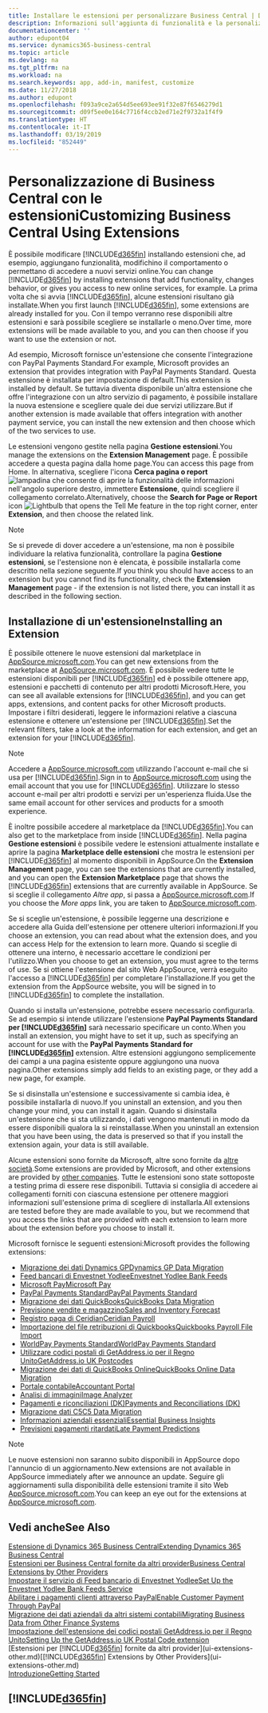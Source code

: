 ```yaml
---
title: Installare le estensioni per personalizzare Business Central | Documenti Microsoft
description: Informazioni sull'aggiunta di funzionalità e la personalizzazione di Business Central tramite l'installazione delle estensioni.
documentationcenter: ''
author: edupont04
ms.service: dynamics365-business-central
ms.topic: article
ms.devlang: na
ms.tgt_pltfrm: na
ms.workload: na
ms.search.keywords: app, add-in, manifest, customize
ms.date: 11/27/2018
ms.author: edupont
ms.openlocfilehash: f093a9ce2a654d5ee693ee91f32e87f6546279d1
ms.sourcegitcommit: d09f5ee0e164c7716f4ccb2ed71e2f9732a1f4f9
ms.translationtype: HT
ms.contentlocale: it-IT
ms.lasthandoff: 03/19/2019
ms.locfileid: "852449"
---
```

# <a name="customizing-business-central-using-extensions"></a><span data-ttu-id="4eb61-103">Personalizzazione di Business Central con le estensioni</span><span class="sxs-lookup"><span data-stu-id="4eb61-103">Customizing Business Central Using Extensions</span></span>
<span data-ttu-id="4eb61-104">È possibile modificare [!INCLUDE[d365fin](includes/d365fin_md.md)] installando estensioni che, ad esempio, aggiungano funzionalità, modifichino il comportamento o permettano di accedere a nuovi servizi online.</span><span class="sxs-lookup"><span data-stu-id="4eb61-104">You can change [!INCLUDE[d365fin](includes/d365fin_md.md)] by installing extensions that add functionality, changes behavior, or gives you access to new online services, for example.</span></span>
<span data-ttu-id="4eb61-105">La prima volta che si avvia [!INCLUDE[d365fin](includes/d365fin_md.md)], alcune estensioni risultano già installate.</span><span class="sxs-lookup"><span data-stu-id="4eb61-105">When you first launch [!INCLUDE[d365fin](includes/d365fin_md.md)], some extensions are already installed for you.</span></span> <span data-ttu-id="4eb61-106">Con il tempo verranno rese disponibili altre estensioni e sarà possibile scegliere se installarle o meno.</span><span class="sxs-lookup"><span data-stu-id="4eb61-106">Over time, more extensions will be made available to you, and you can then choose if you want to use the extension or not.</span></span>

<span data-ttu-id="4eb61-107">Ad esempio, Microsoft fornisce un'estensione che consente l'integrazione con PayPal Payments Standard.</span><span class="sxs-lookup"><span data-stu-id="4eb61-107">For example, Microsoft provides an extension that provides integration with PayPal Payments Standard.</span></span> <span data-ttu-id="4eb61-108">Questa estensione è installata per impostazione di default.</span><span class="sxs-lookup"><span data-stu-id="4eb61-108">This extension is installed by default.</span></span>
<span data-ttu-id="4eb61-109">Se tuttavia diventa disponibile un'altra estensione che offre l'integrazione con un altro servizio di pagamento, è possibile installare la nuova estensione e scegliere quale dei due servizi utilizzare.</span><span class="sxs-lookup"><span data-stu-id="4eb61-109">But if another extension is made available that offers integration with another payment service, you can install the new extension and then choose which of the two services to use.</span></span>  

<span data-ttu-id="4eb61-110">Le estensioni vengono gestite nella pagina **Gestione estensioni**.</span><span class="sxs-lookup"><span data-stu-id="4eb61-110">You manage the extensions on the **Extension Management** page.</span></span> <span data-ttu-id="4eb61-111">È possibile accedere a questa pagina dalla home page.</span><span class="sxs-lookup"><span data-stu-id="4eb61-111">You can access this page from Home.</span></span> <span data-ttu-id="4eb61-112">In alternativa, scegliere l'icona **Cerca pagina o report** ![lampadina che consente di aprire la funzionalità delle informazioni](media/ui-search/search_small.png "Informazioni sull'operazione che si desidera eseguire") nell'angolo superiore destro, immettere **Estensione**, quindi scegliere il collegamento correlato.</span><span class="sxs-lookup"><span data-stu-id="4eb61-112">Alternatively, choose the **Search for Page or Report** icon ![Lightbulb that opens the Tell Me feature](media/ui-search/search_small.png "Tell me what you want to do") in the top right corner, enter **Extension**, and then choose the related link.</span></span>  

> [!NOTE]  
>   <span data-ttu-id="4eb61-113">Se si prevede di dover accedere a un'estensione, ma non è possibile individuare la relativa funzionalità, controllare la pagina **Gestione estensioni**, se l'estensione non è elencata, è possibile installarla come descritto nella sezione seguente.</span><span class="sxs-lookup"><span data-stu-id="4eb61-113">If you think you should have access to an extension but you cannot find its functionality, check the **Extension Management** page - if the extension is not listed there, you can install it as described in the following section.</span></span>  

## <a name="installing-an-extension"></a><span data-ttu-id="4eb61-114">Installazione di un'estensione</span><span class="sxs-lookup"><span data-stu-id="4eb61-114">Installing an Extension</span></span>
<span data-ttu-id="4eb61-115">È possibile ottenere le nuove estensioni dal marketplace in [AppSource.microsoft.com](https://appsource.microsoft.com/en-us/marketplace/apps?src=dynamics365website&product=dynamics-365-business-central).</span><span class="sxs-lookup"><span data-stu-id="4eb61-115">You can get new extensions from the marketplace at [AppSource.microsoft.com](https://appsource.microsoft.com/en-us/marketplace/apps?src=dynamics365website&product=dynamics-365-business-central).</span></span> <span data-ttu-id="4eb61-116">È possibile vedere tutte le estensioni disponibili per [!INCLUDE[d365fin](includes/d365fin_md.md)] ed è possibile ottenere app, estensioni e pacchetti di contenuto per altri prodotti Microsoft.</span><span class="sxs-lookup"><span data-stu-id="4eb61-116">Here, you can see all available extensions for [!INCLUDE[d365fin](includes/d365fin_md.md)], and you can get apps, extensions, and content packs for other Microsoft products.</span></span> <span data-ttu-id="4eb61-117">Impostare i filtri desiderati, leggere le informazioni relative a ciascuna estensione e ottenere un'estensione per [!INCLUDE[d365fin](includes/d365fin_md.md)].</span><span class="sxs-lookup"><span data-stu-id="4eb61-117">Set the relevant filters, take a look at the information for each extension, and get an extension for your [!INCLUDE[d365fin](includes/d365fin_md.md)].</span></span>  
> [!NOTE]  
>   <span data-ttu-id="4eb61-118">Accedere a [AppSource.microsoft.com](https://appsource.microsoft.com/) utilizzando l'account e-mail che si usa per [!INCLUDE[d365fin](includes/d365fin_md.md)].</span><span class="sxs-lookup"><span data-stu-id="4eb61-118">Sign in to [AppSource.microsoft.com](https://appsource.microsoft.com/) using the email account that you use for [!INCLUDE[d365fin](includes/d365fin_md.md)].</span></span> <span data-ttu-id="4eb61-119">Utilizzare lo stesso account e-mail per altri prodotti e servizi per un'esperienza fluida.</span><span class="sxs-lookup"><span data-stu-id="4eb61-119">Use the same email account for other services and products for a smooth experience.</span></span>  

<span data-ttu-id="4eb61-120">È inoltre possibile accedere al marketplace da [!INCLUDE[d365fin](includes/d365fin_md.md)].</span><span class="sxs-lookup"><span data-stu-id="4eb61-120">You can also get to the marketplace from inside [!INCLUDE[d365fin](includes/d365fin_md.md)].</span></span> <span data-ttu-id="4eb61-121">Nella pagina **Gestione estensioni** è possibile vedere le estensioni attualmente installate e aprire la pagina **Marketplace delle estensioni** che mostra le estensioni per [!INCLUDE[d365fin](includes/d365fin_md.md)] al momento disponibili in AppSource.</span><span class="sxs-lookup"><span data-stu-id="4eb61-121">On the **Extension Management** page, you can see the extensions that are currently installed, and you can open the **Extension Marketplace** page that shows the [!INCLUDE[d365fin](includes/d365fin_md.md)] extensions that are currently available in AppSource.</span></span> <span data-ttu-id="4eb61-122">Se si sceglie il collegamento *Altre app*, si passa a [AppSource.microsoft.com](https://appsource.microsoft.com/en-us/marketplace/apps?product=dynamics-365%3Bdynamics-365-for-financials&page=1).</span><span class="sxs-lookup"><span data-stu-id="4eb61-122">If you choose the *More apps* link, you are taken to [AppSource.microsoft.com](https://appsource.microsoft.com/en-us/marketplace/apps?product=dynamics-365%3Bdynamics-365-for-financials&page=1).</span></span>  

<span data-ttu-id="4eb61-123">Se si sceglie un'estensione, è possibile leggerne una descrizione e accedere alla Guida dell'estensione per ottenere ulteriori informazioni.</span><span class="sxs-lookup"><span data-stu-id="4eb61-123">If you choose an extension, you can read about what the extension does, and you can access Help for the extension to learn more.</span></span> <span data-ttu-id="4eb61-124">Quando si sceglie di ottenere una interno, è necessario accettare le condizioni per l'utilizzo.</span><span class="sxs-lookup"><span data-stu-id="4eb61-124">When you choose to get an extension, you must agree to the terms of use.</span></span> <span data-ttu-id="4eb61-125">Se si ottiene l'estensione dal sito Web AppSource, verrà eseguito l'accesso a [!INCLUDE[d365fin](includes/d365fin_md.md)] per completare l'installazione.</span><span class="sxs-lookup"><span data-stu-id="4eb61-125">If you get the extension from the AppSource website, you will be signed in to [!INCLUDE[d365fin](includes/d365fin_md.md)] to complete the installation.</span></span>  

<span data-ttu-id="4eb61-126">Quando si installa un'estensione, potrebbe essere necessario configurarla. Se ad esempio si intende utilizzare l'estensione **PayPal Payments Standard per [!INCLUDE[d365fin](includes/d365fin_md.md)]** sarà necessario specificare un conto.</span><span class="sxs-lookup"><span data-stu-id="4eb61-126">When you install an extension, you might have to set it up, such as specifying an account for use with the **PayPal Payments Standard for [!INCLUDE[d365fin](includes/d365fin_md.md)]** extension.</span></span>
<span data-ttu-id="4eb61-127">Altre estensioni aggiungono semplicemente dei campi a una pagina esistente oppure aggiungono una nuova pagina.</span><span class="sxs-lookup"><span data-stu-id="4eb61-127">Other extensions simply add fields to an existing page, or they add a new page, for example.</span></span>   

<span data-ttu-id="4eb61-128">Se si disinstalla un'estensione e successivamente si cambia idea, è possibile installarla di nuovo.</span><span class="sxs-lookup"><span data-stu-id="4eb61-128">If you uninstall an extension, and you then change your mind, you can install it again.</span></span> <span data-ttu-id="4eb61-129">Quando si disinstalla un'estensione che si sta utilizzando, i dati vengono mantenuti in modo da essere disponibili qualora la si reinstallasse.</span><span class="sxs-lookup"><span data-stu-id="4eb61-129">When you uninstall an extension that you have been using, the data is preserved so that if you install the extension again, your data is still available.</span></span>  

<span data-ttu-id="4eb61-130">Alcune estensioni sono fornite da Microsoft, altre sono fornite da [altre società](ui-extensions-other.md).</span><span class="sxs-lookup"><span data-stu-id="4eb61-130">Some extensions are provided by Microsoft, and other extensions are provided by [other companies](ui-extensions-other.md).</span></span> <span data-ttu-id="4eb61-131">Tutte le estensioni sono state sottoposte a testing prima di essere rese disponibili. Tuttavia si consiglia di accedere ai collegamenti forniti con ciascuna estensione per ottenere maggiori informazioni sull'estensione prima di scegliere di installarla.</span><span class="sxs-lookup"><span data-stu-id="4eb61-131">All extensions are tested before they are made available to you, but we recommend that you access the links that are provided with each extension to learn more about the extension before you choose to install it.</span></span>  

<span data-ttu-id="4eb61-132">Microsoft fornisce le seguenti estensioni:</span><span class="sxs-lookup"><span data-stu-id="4eb61-132">Microsoft provides the following extensions:</span></span>  

* [<span data-ttu-id="4eb61-133">Migrazione dei dati Dynamics GP</span><span class="sxs-lookup"><span data-stu-id="4eb61-133">Dynamics GP Data Migration</span></span>](ui-extensions-dynamicsgp-data-migration.md)  
* [<span data-ttu-id="4eb61-134">Feed bancari di Envestnet Yodlee</span><span class="sxs-lookup"><span data-stu-id="4eb61-134">Envestnet Yodlee Bank Feeds</span></span>](ui-extensions-yodlee-bank-feeds.md)  
* [<span data-ttu-id="4eb61-135">Microsoft Pay</span><span class="sxs-lookup"><span data-stu-id="4eb61-135">Microsoft Pay</span></span>](ui-extensions-microsoft-pay-payments.md)  
* [<span data-ttu-id="4eb61-136">PayPal Payments Standard</span><span class="sxs-lookup"><span data-stu-id="4eb61-136">PayPal Payments Standard</span></span>](ui-extensions-paypal-payments-standard.md)  
* [<span data-ttu-id="4eb61-137">Migrazione dei dati QuickBooks</span><span class="sxs-lookup"><span data-stu-id="4eb61-137">QuickBooks Data Migration</span></span>](ui-extensions-quickbooks-data-migration.md)  
* [<span data-ttu-id="4eb61-138">Previsione vendite e magazzino</span><span class="sxs-lookup"><span data-stu-id="4eb61-138">Sales and Inventory Forecast</span></span>](ui-extensions-sales-forecast.md)  
* [<span data-ttu-id="4eb61-139">Registro paga di Ceridian</span><span class="sxs-lookup"><span data-stu-id="4eb61-139">Ceridian Payroll</span></span>](ui-extensions-ceridian-payroll.md)  
* [<span data-ttu-id="4eb61-140">Importazione del file retribuzioni di Quickbooks</span><span class="sxs-lookup"><span data-stu-id="4eb61-140">Quickbooks Payroll File Import</span></span>](ui-extensions-quickbooks-payroll.md)  
* [<span data-ttu-id="4eb61-141">WorldPay Payments Standard</span><span class="sxs-lookup"><span data-stu-id="4eb61-141">WorldPay Payments Standard</span></span>](ui-extensions-worldpay-payments-standard.md)  
* [<span data-ttu-id="4eb61-142">Utilizzare codici postali di GetAddress.io per il Regno Unito</span><span class="sxs-lookup"><span data-stu-id="4eb61-142">GetAddress.io UK Postcodes</span></span>](ui-extensions-getaddressio.md)  
* [<span data-ttu-id="4eb61-143">Migrazione dei dati di QuickBooks Online</span><span class="sxs-lookup"><span data-stu-id="4eb61-143">QuickBooks Online Data Migration</span></span>](ui-extensions-quickbooks-online-data-migration.md)  
* [<span data-ttu-id="4eb61-144">Portale contabile</span><span class="sxs-lookup"><span data-stu-id="4eb61-144">Accountant Portal</span></span>](ui-extensions-accountant-portal.md)  
* [<span data-ttu-id="4eb61-145">Analisi di immagini</span><span class="sxs-lookup"><span data-stu-id="4eb61-145">Image Analyzer</span></span>](ui-extensions-image-analyzer.md)  
* [<span data-ttu-id="4eb61-146">Pagamenti e riconciliazioni (DK)</span><span class="sxs-lookup"><span data-stu-id="4eb61-146">Payments and Reconciliations (DK)</span></span>](ui-extensions-payments-reconciliation-formats-dk.md)  
* [<span data-ttu-id="4eb61-147">Migrazione dati C5</span><span class="sxs-lookup"><span data-stu-id="4eb61-147">C5 Data Migration</span></span>](ui-extensions-c5-data-migration.md)  
* [<span data-ttu-id="4eb61-148">Informazioni aziendali essenziali</span><span class="sxs-lookup"><span data-stu-id="4eb61-148">Essential Business Insights</span></span>](ui-extensions-essential-business-insights.md)  
* [<span data-ttu-id="4eb61-149">Previsioni pagamenti ritardati</span><span class="sxs-lookup"><span data-stu-id="4eb61-149">Late Payment Predictions</span></span>](ui-extensions-late-payment-prediction.md  )

> [!NOTE]  
>  <span data-ttu-id="4eb61-150">Le nuove estensioni non saranno subito disponibili in AppSource dopo l'annuncio di un aggiornamento.</span><span class="sxs-lookup"><span data-stu-id="4eb61-150">New extensions are not available in AppSource immediately after we announce an update.</span></span> <span data-ttu-id="4eb61-151">Seguire gli aggiornamenti sulla disponibilità delle estensioni tramite il sito Web [AppSource.microsoft.com](https://appsource.microsoft.com/en-us/marketplace/apps?product=dynamics-365%3Bdynamics-365-for-financials&page=1).</span><span class="sxs-lookup"><span data-stu-id="4eb61-151">You can keep an eye out for the extensions at [AppSource.microsoft.com](https://appsource.microsoft.com/en-us/marketplace/apps?product=dynamics-365%3Bdynamics-365-for-financials&page=1).</span></span>

## <a name="see-also"></a><span data-ttu-id="4eb61-152">Vedi anche</span><span class="sxs-lookup"><span data-stu-id="4eb61-152">See Also</span></span>
[<span data-ttu-id="4eb61-153">Estensione di Dynamics 365 Business Central</span><span class="sxs-lookup"><span data-stu-id="4eb61-153">Extending Dynamics 365 Business Central</span></span>](about-develop-extensions.md)  
[<span data-ttu-id="4eb61-154">Estensioni per Business Central fornite da altri provider</span><span class="sxs-lookup"><span data-stu-id="4eb61-154">Business Central Extensions by Other Providers</span></span>](ui-extensions-other.md)  
[<span data-ttu-id="4eb61-155">Impostare il servizio di Feed bancario di Envestnet Yodlee</span><span class="sxs-lookup"><span data-stu-id="4eb61-155">Set Up the Envestnet Yodlee Bank Feeds Service</span></span>](bank-how-setup-bank-statement-service.md)  
[<span data-ttu-id="4eb61-156">Abilitare i pagamenti clienti attraverso PayPal</span><span class="sxs-lookup"><span data-stu-id="4eb61-156">Enable Customer Payment Through PayPal</span></span>](sales-how-enable-payment-service-extensions.md)  
[<span data-ttu-id="4eb61-157">Migrazione dei dati aziendali da altri sistemi contabili</span><span class="sxs-lookup"><span data-stu-id="4eb61-157">Migrating Business Data from Other Finance Systems</span></span>](across-import-data-configuration-packages.md)  
[<span data-ttu-id="4eb61-158">Impostazione dell'estensione dei codici postali GetAddress.io per il Regno Unito</span><span class="sxs-lookup"><span data-stu-id="4eb61-158">Setting Up the GetAddress.io UK Postal Code extension</span></span>](LocalFunctionality/UnitedKingdom/uk-setup-postal-code-service.md)  
<span data-ttu-id="4eb61-159">[Estensioni per [!INCLUDE[d365fin](includes/d365fin_md.md)] fornite da altri provider](ui-extensions-other.md)</span><span class="sxs-lookup"><span data-stu-id="4eb61-159">[[!INCLUDE[d365fin](includes/d365fin_md.md)] Extensions by Other Providers](ui-extensions-other.md)</span></span>  
[<span data-ttu-id="4eb61-160">Introduzione</span><span class="sxs-lookup"><span data-stu-id="4eb61-160">Getting Started</span></span>](product-get-started.md)  

## [!INCLUDE[d365fin](includes/free_trial_md.md)]  
